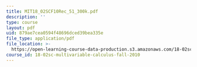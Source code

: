 ```yaml
---
title: MIT18_02SCF10Rec_51_300k.pdf
description: ''
type: course
layout: pdf
uid: 879ae7cea0594f48696dced39bea335e
file_type: application/pdf
file_location: >-
  https://open-learning-course-data-production.s3.amazonaws.com/18-02sc-multivariable-calculus-fall-2010/879ae7cea0594f48696dced39bea335e_MIT18_02SCF10Rec_51_300k.pdf
course_id: 18-02sc-multivariable-calculus-fall-2010
---
```

